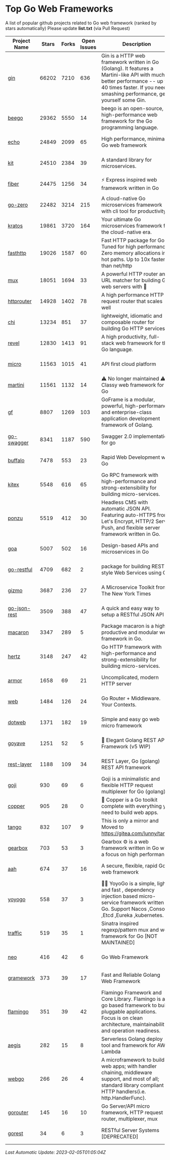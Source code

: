 # Top Go Web Frameworks
A list of popular github projects related to Go web framework (ranked by stars automatically)
Please update **list.txt** (via Pull Request)

| Project Name | Stars | Forks | Open Issues | Description | Last Commit |
| ------------ | ----- | ----- | ----------- | ----------- | ----------- |
| [gin](https://github.com/gin-gonic/gin) | 66202 | 7210 | 636 | Gin is a HTTP web framework written in Go (Golang). It features a Martini-like API with much better performance -- up to 40 times faster. If you need smashing performance, get yourself some Gin. | 2023-01-31 11:53:45 |
| [beego](https://github.com/beego/beego) | 29362 | 5550 | 14 | beego is an open-source, high-performance web framework for the Go programming language. | 2023-01-20 05:49:03 |
| [echo](https://github.com/labstack/echo) | 24849 | 2099 | 65 | High performance, minimalist Go web framework | 2023-02-01 20:38:20 |
| [kit](https://github.com/go-kit/kit) | 24510 | 2384 | 39 | A standard library for microservices. | 2023-01-02 06:10:18 |
| [fiber](https://github.com/gofiber/fiber) | 24475 | 1256 | 34 | ⚡️ Express inspired web framework written in Go | 2023-02-03 13:45:27 |
| [go-zero](https://github.com/zeromicro/go-zero) | 22482 | 3214 | 215 | A cloud-native Go microservices framework with cli tool for productivity. | 2023-01-31 15:12:17 |
| [kratos](https://github.com/go-kratos/kratos) | 19861 | 3720 | 164 | Your ultimate Go microservices framework for the cloud-native era. | 2023-02-01 02:12:26 |
| [fasthttp](https://github.com/valyala/fasthttp) | 19026 | 1587 | 60 | Fast HTTP package for Go. Tuned for high performance. Zero memory allocations in hot paths. Up to 10x faster than net/http | 2023-02-03 07:41:39 |
| [mux](https://github.com/gorilla/mux) | 18051 | 1694 | 33 | A powerful HTTP router and URL matcher for building Go web servers with 🦍 | 2022-12-09 15:56:57 |
| [httprouter](https://github.com/julienschmidt/httprouter) | 14928 | 1402 | 78 | A high performance HTTP request router that scales well | 2022-06-03 15:51:59 |
| [chi](https://github.com/go-chi/chi) | 13234 | 851 | 37 | lightweight, idiomatic and composable router for building Go HTTP services | 2023-02-01 21:17:20 |
| [revel](https://github.com/revel/revel) | 12830 | 1413 | 91 | A high productivity, full-stack web framework for the Go language. | 2022-04-12 20:53:30 |
| [micro](https://github.com/micro/micro) | 11563 | 1015 | 41 | API first cloud platform | 2023-02-04 13:57:11 |
| [martini](https://github.com/go-martini/martini) | 11561 | 1132 | 14 | ⚠️ No longer maintained ⚠️  Classy web framework for Go | 2017-01-21 21:58:54 |
| [gf](https://github.com/gogf/gf) | 8807 | 1269 | 103 | GoFrame is a modular, powerful, high-performance and enterprise-class application development framework of Golang.  | 2023-01-18 09:04:26 |
| [go-swagger](https://github.com/go-swagger/go-swagger) | 8341 | 1187 | 590 | Swagger 2.0 implementation for go | 2023-02-04 17:37:23 |
| [buffalo](https://github.com/gobuffalo/buffalo) | 7478 | 553 | 23 | Rapid Web Development w/ Go | 2023-01-26 15:34:17 |
| [kitex](https://github.com/cloudwego/kitex) | 5548 | 616 | 65 | Go RPC framework with high-performance and strong-extensibility for building micro-services. | 2023-02-01 14:45:07 |
| [ponzu](https://github.com/ponzu-cms/ponzu) | 5519 | 412 | 30 | Headless CMS with automatic JSON API. Featuring auto-HTTPS from Let's Encrypt, HTTP/2 Server Push, and flexible server framework written in Go. | 2020-01-02 00:14:32 |
| [goa](https://github.com/goadesign/goa) | 5007 | 502 | 16 | Design-based APIs and microservices in Go | 2023-02-01 21:10:54 |
| [go-restful](https://github.com/emicklei/go-restful) | 4709 | 682 | 2 | package for building REST-style Web Services using Go | 2022-11-19 15:19:18 |
| [gizmo](https://github.com/nytimes/gizmo) | 3687 | 236 | 27 | A Microservice Toolkit from The New York Times | 2021-04-30 15:27:05 |
| [go-json-rest](https://github.com/ant0ine/go-json-rest) | 3509 | 388 | 47 | A quick and easy way to setup a RESTful JSON API | 2017-09-13 04:12:08 |
| [macaron](https://github.com/go-macaron/macaron) | 3347 | 289 | 5 | Package macaron is a high productive and modular web framework in Go. | 2022-06-06 01:40:09 |
| [hertz](https://github.com/cloudwego/hertz) | 3148 | 247 | 42 | Go HTTP framework with high-performance and strong-extensibility for building micro-services. | 2023-02-02 07:06:59 |
| [armor](https://github.com/labstack/armor) | 1658 | 69 | 21 | Uncomplicated, modern HTTP server | 2019-08-03 18:10:09 |
| [web](https://github.com/gocraft/web) | 1484 | 126 | 24 | Go Router + Middleware. Your Contexts. | 2019-02-07 15:06:52 |
| [dotweb](https://github.com/devfeel/dotweb) | 1371 | 182 | 19 | Simple and easy go web micro framework | 2022-08-11 09:03:59 |
| [goyave](https://github.com/go-goyave/goyave) | 1251 | 52 | 5 | 🍐 Elegant Golang REST API Framework (v5 WIP) | 2023-01-05 10:15:58 |
| [rest-layer](https://github.com/rs/rest-layer) | 1188 | 109 | 34 | REST Layer, Go (golang) REST API framework | 2021-09-30 23:58:01 |
| [goji](https://github.com/goji/goji) | 930 | 69 | 6 | Goji is a minimalistic and flexible HTTP request multiplexer for Go (golang) | 2019-01-26 23:58:29 |
| [copper](https://github.com/gocopper/copper) | 905 | 28 | 0 | 🚀‏‏‎    ‎‏‏‎‏‏‎‎‎‎‎‎Copper is a Go toolkit complete with everything you need to build web apps. | 2022-07-28 13:15:08 |
| [tango](https://github.com/lunny/tango) | 832 | 107 | 9 | This is only a mirror and Moved to https://gitea.com/lunny/tango | 2019-05-17 03:31:10 |
| [gearbox](https://github.com/gogearbox/gearbox) | 703 | 53 | 3 | Gearbox :gear: is a web framework written in Go with a focus on high performance | 2022-09-21 00:20:37 |
| [aah](https://github.com/go-aah/aah) | 674 | 37 | 16 | A secure, flexible, rapid Go web framework | 2020-09-02 02:31:20 |
| [yoyogo](https://github.com/yoyofx/yoyogo) | 558 | 37 | 3 | 🦄🌈 YoyoGo is a simple, light and fast , dependency injection based micro-service framework written in Go. Support Nacos ,Consoul ,Etcd ,Eureka ,kubernetes. | 2022-09-23 09:31:30 |
| [traffic](https://github.com/gravityblast/traffic) | 519 | 35 | 1 | Sinatra inspired regexp/pattern mux and web framework for Go [NOT MAINTAINED] | 2015-11-26 21:31:07 |
| [neo](https://github.com/ivpusic/neo) | 416 | 42 | 6 | Go Web Framework | 2017-08-14 23:54:31 |
| [gramework](https://github.com/gramework/gramework) | 373 | 39 | 17 | Fast and Reliable Golang Web Framework | 2023-01-24 23:49:42 |
| [flamingo](https://github.com/i-love-flamingo/flamingo) | 351 | 39 | 42 | Flamingo Framework and Core Library. Flamingo is a go based framework to build pluggable applications. Focus is on clean architecture, maintainability and operation readiness. | 2023-01-26 14:07:54 |
| [aegis](https://github.com/tmaiaroto/aegis) | 282 | 15 | 8 | Serverless Golang deploy tool and framework for AWS Lambda | 2019-07-28 17:59:41 |
| [webgo](https://github.com/bnkamalesh/webgo) | 266 | 26 | 4 | A microframework to build web apps; with handler chaining, middleware support, and most of all; standard library compliant HTTP handlers(i.e. http.HandlerFunc). | 2022-06-19 08:53:25 |
| [gorouter](https://github.com/vardius/gorouter) | 145 | 16 | 10 | Go Server/API micro framework, HTTP request router, multiplexer, mux | 2022-10-28 23:16:55 |
| [gorest](https://github.com/tideland/gorest) | 34 | 6 | 3 | RESTful Server Systems [DEPRECATED] | 2017-11-10 13:00:37 |

*Last Automatic Update: 2023-02-05T01:05:04Z*
